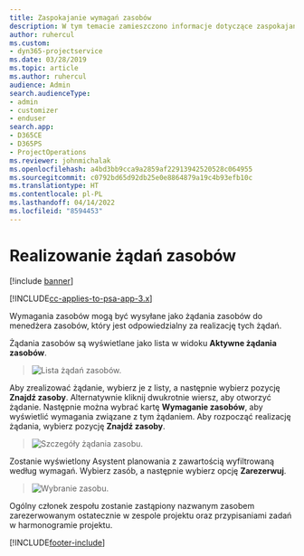 ```yaml
---
title: Zaspokajanie wymagań zasobów
description: W tym temacie zamieszczono informacje dotyczące zaspokajania wymagań zasobów.
author: ruhercul
ms.custom:
- dyn365-projectservice
ms.date: 03/28/2019
ms.topic: article
ms.author: ruhercul
audience: Admin
search.audienceType:
- admin
- customizer
- enduser
search.app:
- D365CE
- D365PS
- ProjectOperations
ms.reviewer: johnmichalak
ms.openlocfilehash: a4bd3bb9cca9a2859af22913942520528c064955
ms.sourcegitcommit: c0792bd65d92db25e0e8864879a19c4b93efb10c
ms.translationtype: HT
ms.contentlocale: pl-PL
ms.lasthandoff: 04/14/2022
ms.locfileid: "8594453"
---
```

# <a name="fulfilling-resource-requests"></a>Realizowanie żądań zasobów

[!include [banner](../includes/psa-now-project-operations.md)]

[!INCLUDE[cc-applies-to-psa-app-3.x](../includes/cc-applies-to-psa-app-3x.md)]

Wymagania zasobów mogą być wysyłane jako żądania zasobów do menedżera zasobów, który jest odpowiedzialny za realizację tych żądań.

Żądania zasobów są wyświetlane jako lista w widoku **Aktywne żądania zasobów**.

> ![Lista żądań zasobów.](media/Resource-Management-image59.png)

Aby zrealizować żądanie, wybierz je z listy, a następnie wybierz pozycję **Znajdź zasoby**. Alternatywnie kliknij dwukrotnie wiersz, aby otworzyć żądanie. Następnie można wybrać kartę **Wymaganie zasobów**, aby wyświetlić wymagania związane z tym żądaniem. Aby rozpocząć realizację żądania, wybierz pozycję **Znajdź zasoby**.

> ![Szczegóły żądania zasobu.](media/Resource-Management-image60.png)

Zostanie wyświetlony Asystent planowania z zawartością wyfiltrowaną według wymagań. Wybierz zasób, a następnie wybierz opcję **Zarezerwuj**.

> ![Wybranie zasobu.](media/Resource-Management-image61.png)

Ogólny członek zespołu zostanie zastąpiony nazwanym zasobem zarezerwowanym ostatecznie w zespole projektu oraz przypisaniami zadań w harmonogramie projektu.


[!INCLUDE[footer-include](../includes/footer-banner.md)]
